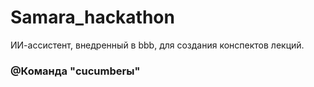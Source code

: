 # Samara_hackathon
ИИ-ассистент, внедренный в bbb, для создания конспектов лекций.



### @Команда "cucumberы" 
